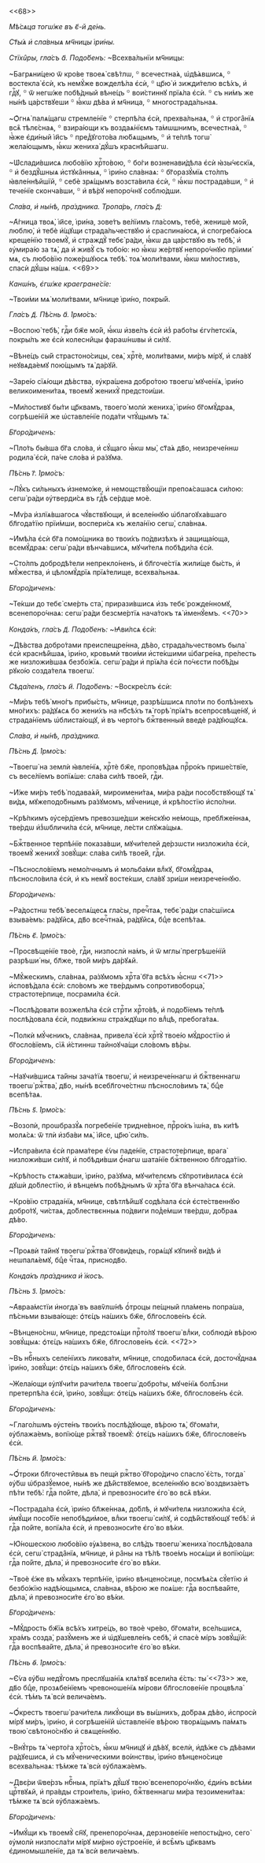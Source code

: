 <<68>>

*Мѣ́сѧца тогѡ́же въ є҃-й де́нь.*

*Ст҃ы́ѧ и҆ сла́вныѧ мч҃ницы і҆ри́ны.*

*Стїхи̑ры, гла́съ а҃. Подо́бенъ:* ~Всехва́льнїи мч҃ницы:

~Багрѧни́цею ѿ кро́ве твоеѧ̀ свѣ́тлѡ, ꙳ всечестна́ѧ, ѡ҆дѣ́ѧвшисѧ, ꙳ востекла̀
є҆сѝ, къ немꙋ́же вожделѣ́ла є҆сѝ, ꙳ цр҃ю̀ и҆ зижди́телю всѣ́хъ, и҆ гдⷭ҇ꙋ, ꙳ ѿ
негѡ́же побѣ́дный вѣне́цъ ꙳ вои́стиннꙋ прїѧ́ла є҆сѝ. ꙳ съ ни́мъ же ны́нѣ
ца́рствꙋеши ꙳ ꙗ҆́кѡ дѣ́ва и҆ мч҃ница, ꙳ многострада́льнаѧ.

~Ѻ҆гнѧ̀ палѧ́щагѡ стремле́нїе ꙳ стерпѣ́ла є҆сѝ, прехва́льнаѧ, ꙳ и҆ строга̑нїѧ
всѧ̑ тѣлє́снаѧ, ꙳ взира́ющи къ воздаѧ́нїємъ та́мѡшнимъ, всечестна́ѧ, ꙳ ꙗ҆̀же
є҆ди́ный і҆и҃съ ꙳ пред̾ꙋгото́ва лю́бѧщымъ, ꙳ и҆ те́плѣ тогѡ̀ жела́ющымъ, ꙗ҆́кѡ
жениха̀ дꙋ́шъ краснѣ́йшагѡ.

~Ѡ҆слади́вшисѧ любо́вїю хрⷭ҇то́вою, ꙳ бо́ги возненави́дѣла є҆сѝ ꙗ҆зы́чєскїѧ, ꙳
и҆ бездꙋ̑шныѧ и҆стꙋка̑нныѧ, ꙳ і҆ри́но сла́внаѧ: ꙳ бг҃оразꙋ́мїѧ сто́лпъ
ꙗ҆вле́ннѣйшїй, ꙳ себѐ зрѧ́щымъ возста́вила є҆сѝ, ꙳ ꙗ҆́кѡ пострада́вши, ꙳ и҆
тече́нїе сконча́вши, ꙳ и҆ вѣ́рꙋ непоро́чнꙋ соблю́дши.

*Сла́ва, и҆ ны́нѣ, пра́здника. Тропа́рь, гла́съ д҃:*

~А҆́гница твоѧ̀, і҆и҃се, і҆ри́на, зове́тъ ве́лїимъ гла́сомъ, тебѐ, женишѐ мо́й,
люблю̀, и҆ тебѐ и҆́щꙋщи страда́льчествꙋю и҆ сраспина́юсѧ, и҆ спогреба́юсѧ
креще́нїю твоемꙋ̀, и҆ страждꙋ̀ тебє̀ ра́ди, ꙗ҆́кѡ да ца́рствꙋю въ тебѣ̀, и҆
ᲂу҆мира́ю за тѧ̀, да и҆ живꙋ̀ съ тобо́ю: но ꙗ҆́кѡ же́ртвꙋ непоро́чнꙋю прїими́
мѧ, съ любо́вїю поже́ршꙋюсѧ тебѣ̀. тоѧ̀ моли́твами, ꙗ҆́кѡ ми́лостивъ, спасѝ
дꙋ́шы на́шѧ. <<69>>

*Канѡ́нъ, є҆гѡ́же краегране́сїе:*

~Твои́ми мѧ̀ моли́твами, мч҃нице і҆ри́но, покры́й.

*Гла́съ д҃. Пѣ́снь а҃. І҆рмо́съ:*

~Воспою̀ тебѣ̀, гдⷭ҇и бж҃е мо́й, ꙗ҆́кѡ и҆зве́лъ є҆сѝ и҆з̾ рабо́ты є҆гѵ́петскїѧ,
покры́лъ же є҆сѝ колесни̑цы фараѡ́нѡвы и҆ си́лꙋ.

~Вѣне́цъ сы́й страстоно́сицы, сеѧ̀, хрⷭ҇тѐ, моли́твами, ми́ръ мі́рꙋ, и҆ сла́вꙋ
неꙋвѧда́емꙋ пою́щымъ тѧ̀ да́рꙋй.

~Заре́ю сїѧ́ющи дѣ́вства, ᲂу҆кра́шена добро́тою твоегѡ̀ мꙋче́нїѧ, і҆ри́но
великоимени́таѧ, твоемꙋ̀ женихꙋ̀ предстои́ши.

~Ми́лостивꙋ бы́ти цр҃квамъ, твоего̀ молѝ жениха̀, і҆ри́но бг҃омꙋ́драѧ,
согрѣше́нїй же ѡ҆ставле́нїе пода́ти чтꙋ́щымъ тѧ̀.

*Бг҃оро́диченъ:*

~Пло́ть бы́вша бг҃а сло́ва, и҆ сꙋ́щаго ꙗ҆́кѡ мы̀, ст҃а́ѧ дв҃о, неизрече́ннѡ
родила̀ є҆сѝ, па́че сло́ва и҆ ра́зꙋма.

*Пѣ́снь г҃. І҆рмо́съ:*

~Лꙋ́къ си́льныхъ и҆знемо́же, и҆ немощствꙋ́ющїи препоѧ́сашасѧ си́лою: сегѡ̀
ра́ди ᲂу҆тверди́сѧ въ гдⷭ҇ѣ се́рдце моѐ.

~Мѵ́ра и҆злїѧ́вшагосѧ чꙋ́вствꙋющи, и҆ вселе́ннꙋю ѡ҆благоꙋха́вшаго бл҃года́тїю
прїи́мши, воспери́сѧ къ жела́нїю сегѡ̀, сла́внаѧ.

~И҆мѣ́ла є҆сѝ бг҃а помо́щника во твои́хъ по́двизѣхъ и҆ защища́юща, всемꙋ́драѧ:
сегѡ̀ ра́ди вѣнча́вшисѧ, мꙋчи́телѧ побѣди́ла є҆сѝ.

~Сто́лпъ добродѣ́тели непрекло́ненъ, и҆ бл҃гоче́стїѧ жили́ще бы́сть, и҆
мꙋ́жества, и҆ цѣломꙋ́дрїѧ прїѧ́телище, всехва́льнаѧ.

*Бг҃оро́диченъ:*

~Те́кши до тебє̀ сме́рть ста̀, прирази́вшисѧ и҆зъ тебє̀ рожде́нномꙋ,
всенепоро́чнаѧ: сегѡ̀ ра́ди безсме́ртїѧ нача́токъ тѧ̀ и҆менꙋ́емъ. <<70>>

*Конда́къ, гла́съ д҃. Подо́бенъ:* ~Ꙗ҆ви́лсѧ є҆сѝ:

~Дѣ́вства добро́тами преиспещре́нна, дѣ́во, страда́льчествомъ была̀ є҆сѝ
краснѣ́йшаѧ, і҆ри́но, кровьмѝ твои́ми и҆сте́кшими ѡ҆багре́на, пре́лесть же
низложи́вшаѧ безбо́жїѧ. сегѡ̀ ра́ди и҆ прїѧ́ла є҆сѝ по́чєсти побѣ́ды рꙋко́ю
созда́телѧ твоегѡ̀.

*Сѣда́ленъ, гла́съ и҃. Подо́бенъ:* ~Воскре́слъ є҆сѝ:

~Ми́ръ тебѣ̀ мно́гъ прибы́сть, мч҃нице, разрѣ́шшисѧ пло́ти по болѣ́знехъ
мно́гихъ: ра́дꙋѧсѧ бо жени́хъ на нб҃сѣ́хъ тѧ̀ горѣ̀ прїѧ́тъ всепросвѣще́нꙋ, и҆
страда́нїемъ ѡ҆блиста́ющꙋ, и҆ въ черто́гъ бжⷭ҇твенный введѐ ра́дꙋющꙋсѧ.

*Сла́ва, и҆ ны́нѣ, пра́здника.*

*Пѣ́снь д҃. І҆рмо́съ:*

~Твоегѡ̀ на землѝ ꙗ҆вле́нїѧ, хрⷭ҇тѐ бж҃е, проповѣ́даѧ прⷪ҇ро́къ прише́ствїе, съ
весе́лїемъ вопїѧ́ше: сла́ва си́лѣ твое́й, гдⷭ҇и.

~И҆́же ми́ръ тебѣ̀ подава́ѧй, мироимени́таѧ, ми́ра ра́ди посо́бствꙋющꙋ тѧ̀
ви́дѧ, мꙋжеподо́бнымъ ра́зꙋмомъ, мꙋ́ченице, и҆ крѣ́постїю и҆спо́лни.

~Крѣ́пкимъ ᲂу҆се́рдїемъ превозше́дши же́нскꙋю не́мощь, пребл҃же́ннаѧ, тве́рдѡ
и҆з̾ѡбличи́ла є҆сѝ, мч҃нице, ле́сти слꙋжа́щыѧ.

~Бжⷭ҇твенное терпѣ́нїе показа́вши, мꙋчи́телей де́рзѡсти низложи́ла є҆сѝ,
твоемꙋ̀ женихꙋ̀ зовꙋ́щи: сла́ва си́лѣ твое́й, гдⷭ҇и.

~Пѣсносло́вїемъ немо́лчнымъ и҆ мольба́ми влⷣкꙋ, бг҃омꙋ́драѧ, пѣсносло́вила
є҆сѝ, и҆ къ немꙋ̀ восте́кши, сла́вꙋ зри́ши неизрече́ннꙋю.

*Бг҃оро́диченъ:*

~Ра́достнѡ тебѣ̀ веселѧ́щесѧ гла́сы, пречⷭ҇таѧ, тебє̀ ра́ди спа́сшїисѧ
взыва́емъ: ра́дꙋйсѧ, дв҃о всечⷭ҇тна́ѧ, ра́дꙋйсѧ, бцⷣе всепѣ́таѧ.

*Пѣ́снь є҃. І҆рмо́съ:*

~Просвѣще́нїе твоѐ, гдⷭ҇и, низпослѝ на́мъ, и҆ ѿ мглы̀ прегрѣше́нїй разрѣши́ ны,
бл҃же, тво́й ми́ръ да́рꙋѧй.

~Мꙋ́жескимъ, сла́внаѧ, ра́зꙋмомъ хрⷭ҇та̀ бг҃а всѣ́хъ ꙗ҆́снѡ <<71>> и҆сповѣ́дала
є҆сѝ: сло́вомъ же тве́рдымъ сопротивоборца̀, страстоте́рпице, посрами́ла є҆сѝ.

~Послѣ́довати возжелѣ́ла є҆сѝ стрⷭ҇ти хрⷭ҇то́вѣ, и҆ подо́бїемъ те́плѣ
послѣ́довала є҆сѝ, подви́жнѡ стра́ждꙋщи по влⷣцѣ, пребога́таѧ.

~Полкѝ мꙋ́чєникъ, сла́внаѧ, привела̀ є҆сѝ хрⷭ҇тꙋ̀ твое́ю мꙋ́дростїю и҆
бг҃осло́вїемъ, сїѧ̑ и҆́стиннѡ тайноꙋча́щи сло́вомъ вѣ́ры.

*Бг҃оро́диченъ:*

~Наꙋчи́вшисѧ та́йны зача́тїѧ твоегѡ̀, и҆ неизрече́ннагѡ и҆ бжⷭ҇твеннагѡ твоегѡ̀
ржⷭ҇тва̀, дв҃о, ны́нѣ всебл҃гоче́стнѡ пѣсносло́вимъ тѧ̀, бцⷣе всепѣ́таѧ.

*Пѣ́снь ѕ҃. І҆рмо́съ:*

~Возопѝ, проѡбразꙋ́ѧ погребе́нїе тридне́вное, прⷪ҇ро́къ і҆ѡ́на, въ ки́тѣ
молѧ́сѧ: ѿ тлѝ и҆зба́ви мѧ̀, і҆и҃се, цр҃ю̀ си́лъ.

~И҆спра́вила є҆сѝ прама́тере є҆́ѵы паде́нїе, страстоте́рпице, врага̀
низложи́вши си́лꙋ, и҆ побѣди́вши ѻ҆́нагѡ шата́нїе бжⷭ҇твенною бл҃года́тїю.

~Крѣ́пость стѧжа́вши, і҆ри́но, ра́зꙋма, мꙋчи́телємъ сꙋпроти́виласѧ є҆сѝ дꙋшѝ
до́блестїю, и҆ вѣнце́мъ побѣ́днымъ ѿ хрⷭ҇та̀ бг҃а вѣнча́ласѧ є҆сѝ.

~Кро́вїю страда́нїѧ, мч҃нице, свѣтлѣ́йшꙋ содѣ́лала є҆сѝ є҆сте́ственнꙋю
добро́тꙋ, чи́стаѧ, до́блествєнныѧ по́двиги под̾е́мши тве́рдѡ, до́браѧ дѣ́во.

*Бг҃оро́диченъ:*

~Проѧвѝ та́йнꙋ твоегѡ̀ ржⷭ҇тва̀ бг҃ови́децъ, горѧ́щꙋ кꙋпинꙋ̀ ви́дѣ и҆
неѡпалѧ́емꙋ, бцⷣе чⷭ҇таѧ, приснодв҃о.

*Конда́къ пра́здника и҆ і҆́косъ.*

*Пѣ́снь з҃. І҆рмо́съ:*

~А҆враа́мстїи и҆ногда̀ въ вавѷлѡ́нѣ ѻ҆́троцы пе́щный пла́мень попра́ша,
пѣ́сньми взыва́юще: ѻ҆тє́цъ на́шихъ бж҃е, бл҃гослове́нъ є҆сѝ.

~Вѣнцено́снѡ, мч҃нице, предстоѧ́щи прⷭ҇то́лꙋ твоегѡ̀ влⷣки, соблюдѝ вѣ́рою
зовꙋ́щыѧ: ѻ҆тє́цъ на́шихъ бж҃е, бл҃гослове́нъ є҆сѝ. <<72>>

~Въ нбⷭ҇ныхъ селе́нїихъ ликова́ти, мч҃нице, сподо́биласѧ є҆сѝ, досточꙋ́днаѧ
і҆ри́но, зовꙋ́щи: ѻ҆тє́цъ на́шихъ бж҃е, бл҃гослове́нъ є҆сѝ.

~Жела́ющи ᲂу҆лꙋчи́ти рачи́телѧ твоегѡ̀ добро́ты, мꙋче́нїѧ болѣ̑зни претерпѣ́ла
є҆сѝ, і҆ри́но, зовꙋ́щи: ѻ҆тє́цъ на́шихъ бж҃е, бл҃гослове́нъ є҆сѝ.

*Бг҃оро́диченъ:*

~Глаго́лѡмъ ᲂу҆сте́нъ твои́хъ послѣ́дꙋюще, вѣ́рою тѧ̀, бг҃ома́ти, ᲂу҆блажа́емъ,
вопїю́ще ржⷭ҇твꙋ̀ твоемꙋ̀: ѻ҆тє́цъ на́шихъ бж҃е, бл҃гослове́нъ є҆сѝ.

*Пѣ́снь и҃. І҆рмо́съ:*

~Ѻ҆́троки бл҃гочести̑выѧ въ пещѝ ржⷭ҇тво̀ бг҃оро́дичо спасло̀ є҆́сть, тогда̀
ᲂу҆́бѡ ѡ҆бразꙋ́емое, ны́нѣ же дѣ́йствꙋемое, вселе́ннꙋю всю̀ воздвиза́етъ пѣ́ти
тебѣ̀: гдⷭ҇а по́йте, дѣла̀, и҆ превозноси́те є҆го̀ во всѧ̑ вѣ́ки.

~Пострада́ла є҆сѝ, і҆ри́но бл҃же́ннаѧ, до́блѣ, и҆ мꙋчи́телѧ низложи́ла є҆сѝ,
и҆мꙋ́щи посо́бїе непобѣди́мое, влⷣки твоегѡ̀ си́лꙋ, и҆ содѣ́йствꙋющꙋ тебѣ̀: и҆
гдⷭ҇а по́йте, вопїѧ́ла є҆сѝ, и҆ превозноси́те є҆го̀ во вѣ́ки.

~Ю҆́ношескою любо́вїю ᲂу҆ѧ́звена, во слѣ́дъ твоегѡ̀ жениха̀ послѣ́довала є҆сѝ,
сегѡ̀ страда̑нїѧ, мч҃нице, и҆ ра̑ны на тѣ́лѣ твое́мъ носѧ́щи и҆ вопїю́щи: гдⷭ҇а
по́йте, дѣла̀, и҆ превозноси́те є҆го̀ во вѣ́ки.

~Твоѐ є҆́же въ мꙋ́кахъ терпѣ́нїе, і҆ри́но вѣнцено́сице, посмѣѧ́сѧ сꙋ́етїю и҆
безбо́жїю надѣ́ющымсѧ, сла́внаѧ, вѣ́рою же поѧ́ше: гдⷭ҇а воспѣва́йте, дѣла̀, и҆
превозноси́те є҆го̀ во вѣ́ки.

*Бг҃оро́диченъ:*

~Мꙋ́дрость бж҃їѧ всѣ́хъ хитре́цъ, во твоѐ чре́во, бг҃ома́ти, все́льшисѧ, хра́мъ
созда̀, разꙋ́менъ же и҆ ѡ҆дꙋшевле́нъ себѣ̀, и҆ спасѐ мі́ръ зовꙋ́щїй: гдⷭ҇а
воспѣва́йте, дѣла̀, и҆ превозноси́те є҆го̀ во вѣ́ки.

*Пѣ́снь ѳ҃. І҆рмо́съ:*

~Є҆́ѵа ᲂу҆́бѡ недꙋ́гомъ преслꙋша́нїѧ клѧ́твꙋ всели́ла є҆́сть: ты́ <<73>> же,
дв҃о бцⷣе, прозѧбе́нїемъ чревоноше́нїѧ мі́рови бл҃гослове́нїе процвѣла̀ є҆сѝ.
тѣ́мъ тѧ̀ всѝ велича́емъ.

~Ѻ҆́крестъ твоегѡ̀ рачи́телѧ ликꙋ́ющи въ вы́шнихъ, до́браѧ дѣ́во, и҆спросѝ
мі́рꙋ ми́ръ, і҆ри́но, и҆ согрѣше́нїй ѡ҆ставле́нїе вѣ́рою творѧ́щымъ па́мѧть
твою̀ свѣтоно́снꙋю и҆ свѧще́ннꙋю.

~Внꙋ́трь тѧ̀ черто́га хрⷭ҇то́съ, ꙗ҆́кѡ мч҃ницꙋ и҆ дѣ́вꙋ, вселѝ, и҆дѣ́же съ
дѣ́вами ра́дꙋешисѧ, и҆ съ мꙋ́ченическими во́инствы, і҆ри́но вѣнцено́сице
всехва́льнаѧ: тѣ́мже тѧ̀ всѝ ᲂу҆блажа́емъ.

~Двє́ри ѿве́рзъ нбⷭ҇ныѧ, прїѧ́тъ дꙋ́шꙋ твою̀ всенепоро́чнꙋю, є҆ди́нъ всѣ́ми
црⷭ҇твꙋѧй, и҆ пра́вды строи́тель, і҆ри́но, бжⷭ҇твеннагѡ ми́ра тезоимени́таѧ:
тѣ́мже тѧ̀ всѝ ᲂу҆блажа́емъ.

*Бг҃оро́диченъ:*

~И҆мꙋ́щи къ твоемꙋ̀ сн҃ꙋ, пренепоро́чнаѧ, дерзнове́нїе непосты́дно, сего̀
ᲂу҆молѝ низпосла́ти мі́рꙋ ми́рно ᲂу҆строе́нїе, и҆ всѣ̑мъ цр҃квамъ
є҆диномышле́нїе, да тѧ̀ всѝ велича́емъ.

